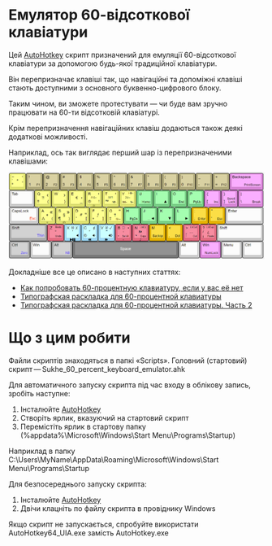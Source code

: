 # Емулятор 60-відсоткової клавіатури

Цей [AutoHotkey](https://autohotkey.com/) скрипт призначений для емуляції 60-відсоткової клавіатури за допомогою будь-якої традиційної клавіатури.

Він перепризначає клавіші так, що навігаційні та допоміжні клавіші стають доступними з основного буквенно-цифрового блоку.

Таким чином, ви зможете протестувати — чи буде вам зручно працювати на 60-ти відсотковій клавіатурі.

Крім перепризначення навігаційних клавіш додаються також деякі додаткові можливості.

Наприклад, ось так виглядає перший шар із перепризначеними клавішами:

![First layer](./Images/Final/Space.png)

Докладніше все це описано в наступних статтях:
- [Как попробовать 60-процентную клавиатуру, если у вас её нет](https://habr.com/ru/post/659063/)
- [Типографская раскладка для 60-процентной клавиатуры](https://habr.com/ru/post/659471/)
- [Типографская раскладка для 60-процентной клавиатуры. Часть 2](https://habr.com/ru/post/659693/)

# Що з цим робити

Файли скриптів знаходяться в папкі «Scripts». Головний (стартовий) скрипт — Sukhe_60_percent_keyboard_emulator.ahk

Для автоматичного запуску скрипта під час входу в облікову запись, зробіть наступне:
1. Інсталюйте [AutoHotkey](https://autohotkey.com/)
2. Створіть ярлик, вказуючий на стартовий скрипт 
3. Перемістіть ярлик в стартову папку (%appdata%\Microsoft\Windows\Start Menu\Programs\Startup)

Наприклад в папку C:\Users\MyName\AppData\Roaming\Microsoft\Windows\Start Menu\Programs\Startup

Для безпосереднього запуску скрипта:
1. Інсталюйте [AutoHotkey](https://autohotkey.com/)
2. Двічи клацніть по файлу скрипта в провіднику Windows

Якщо скрипт не запускається, спробуйте використати AutoHotkey64_UIA.exe замість AutoHotkey.exe
